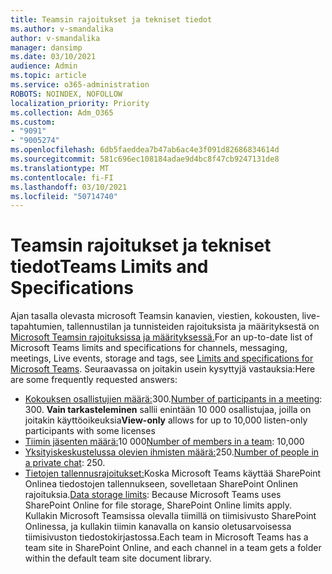 ```yaml
---
title: Teamsin rajoitukset ja tekniset tiedot
ms.author: v-smandalika
author: v-smandalika
manager: dansimp
ms.date: 03/10/2021
audience: Admin
ms.topic: article
ms.service: o365-administration
ROBOTS: NOINDEX, NOFOLLOW
localization_priority: Priority
ms.collection: Adm_O365
ms.custom:
- "9091"
- "9005274"
ms.openlocfilehash: 6db5faeddea7b47ab6ac4e3f091d82686834614d
ms.sourcegitcommit: 581c696ec108184adae9d4bc8f47cb9247131de8
ms.translationtype: MT
ms.contentlocale: fi-FI
ms.lasthandoff: 03/10/2021
ms.locfileid: "50714740"
---
```

# <a name="teams-limits-and-specifications"></a><span data-ttu-id="e4b0c-102">Teamsin rajoitukset ja tekniset tiedot</span><span class="sxs-lookup"><span data-stu-id="e4b0c-102">Teams Limits and Specifications</span></span>

<span data-ttu-id="e4b0c-103">Ajan tasalla olevasta microsoft Teamsin kanavien, viestien, kokousten, live-tapahtumien, tallennustilan ja tunnisteiden rajoituksista ja määrityksestä on [Microsoft Teamsin rajoituksissa ja määrityksessä.](https://docs.microsoft.com/microsoftteams/limits-specifications-teams)</span><span class="sxs-lookup"><span data-stu-id="e4b0c-103">For an up-to-date list of Microsoft Teams limits and specifications for channels, messaging, meetings, Live events, storage and tags, see [Limits and specifications for Microsoft Teams](https://docs.microsoft.com/microsoftteams/limits-specifications-teams).</span></span> <span data-ttu-id="e4b0c-104">Seuraavassa on joitakin usein kysyttyjä vastauksia:</span><span class="sxs-lookup"><span data-stu-id="e4b0c-104">Here are some frequently requested answers:</span></span>

- <span data-ttu-id="e4b0c-105">[Kokouksen osallistujien määrä:](https://docs.microsoft.com/microsoftteams/limits-specifications-teams#meetings-and-calls)300.</span><span class="sxs-lookup"><span data-stu-id="e4b0c-105">[Number of participants in a meeting](https://docs.microsoft.com/microsoftteams/limits-specifications-teams#meetings-and-calls): 300.</span></span> <span data-ttu-id="e4b0c-106">**Vain tarkasteleminen** sallii enintään 10 000 osallistujaa, joilla on joitakin käyttöoikeuksia</span><span class="sxs-lookup"><span data-stu-id="e4b0c-106">**View-only** allows for up to 10,000 listen-only participants with some licenses</span></span>
- <span data-ttu-id="e4b0c-107">[Tiimin jäsenten määrä:](https://docs.microsoft.com/microsoftteams/limits-specifications-teams#teams-and-channels)10 000</span><span class="sxs-lookup"><span data-stu-id="e4b0c-107">[Number of members in a team](https://docs.microsoft.com/microsoftteams/limits-specifications-teams#teams-and-channels): 10,000</span></span>
- <span data-ttu-id="e4b0c-108">[Yksityiskeskustelussa olevien ihmisten määrä:](https://docs.microsoft.com/microsoftteams/limits-specifications-teams#chat)250.</span><span class="sxs-lookup"><span data-stu-id="e4b0c-108">[Number of people in a private chat](https://docs.microsoft.com/microsoftteams/limits-specifications-teams#chat): 250.</span></span> 
- <span data-ttu-id="e4b0c-109">[Tietojen tallennusrajoitukset:](https://docs.microsoft.com/microsoftteams/limits-specifications-teams#storage)Koska Microsoft Teams käyttää SharePoint Onlinea tiedostojen tallennukseen, sovelletaan SharePoint Onlinen rajoituksia.</span><span class="sxs-lookup"><span data-stu-id="e4b0c-109">[Data storage limits](https://docs.microsoft.com/microsoftteams/limits-specifications-teams#storage):  Because Microsoft Teams uses SharePoint Online for file storage, SharePoint Online limits apply.</span></span> <span data-ttu-id="e4b0c-110">Kullakin Microsoft Teamsissa olevalla tiimillä on tiimisivusto SharePoint Onlinessa, ja kullakin tiimin kanavalla on kansio oletusarvoisessa tiimisivuston tiedostokirjastossa.</span><span class="sxs-lookup"><span data-stu-id="e4b0c-110">Each team in Microsoft Teams has a team site in SharePoint Online, and each channel in a team gets a folder within the default team site document library.</span></span>

